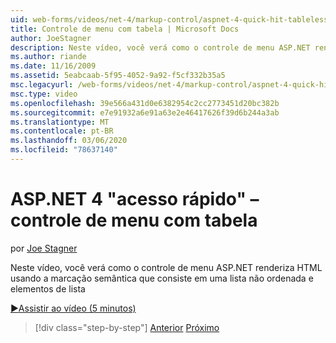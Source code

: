 ```yaml
---
uid: web-forms/videos/net-4/markup-control/aspnet-4-quick-hit-tableless-menu-control
title: Controle de menu com tabela | Microsoft Docs
author: JoeStagner
description: Neste vídeo, você verá como o controle de menu ASP.NET renderiza HTML usando a marcação semântica que consiste em uma lista não ordenada e elementos de lista
ms.author: riande
ms.date: 11/16/2009
ms.assetid: 5eabcaab-5f95-4052-9a92-f5cf332b35a5
msc.legacyurl: /web-forms/videos/net-4/markup-control/aspnet-4-quick-hit-tableless-menu-control
msc.type: video
ms.openlocfilehash: 39e566a431d0e6382954c2cc2773451d20bc382b
ms.sourcegitcommit: e7e91932a6e91a63e2e46417626f39d6b244a3ab
ms.translationtype: MT
ms.contentlocale: pt-BR
ms.lasthandoff: 03/06/2020
ms.locfileid: "78637140"
---
```

# <a name="aspnet-4-quick-hit--tableless-menu-control"></a>ASP.NET 4 "acesso rápido" – controle de menu com tabela

por [Joe Stagner](https://github.com/JoeStagner)

Neste vídeo, você verá como o controle de menu ASP.NET renderiza HTML usando a marcação semântica que consiste em uma lista não ordenada e elementos de lista 

[&#9654;Assistir ao vídeo (5 minutos)](https://channel9.msdn.com/Blogs/ASP-NET-Site-Videos/aspnet-4-quick-hit-tableless-menu-control)

> [!div class="step-by-step"]
> [Anterior](aspnet-4-quick-hit-table-free-templated-controls.md)
> [Próximo](aspnet-4-quick-hit-hidden-field-divs.md)
